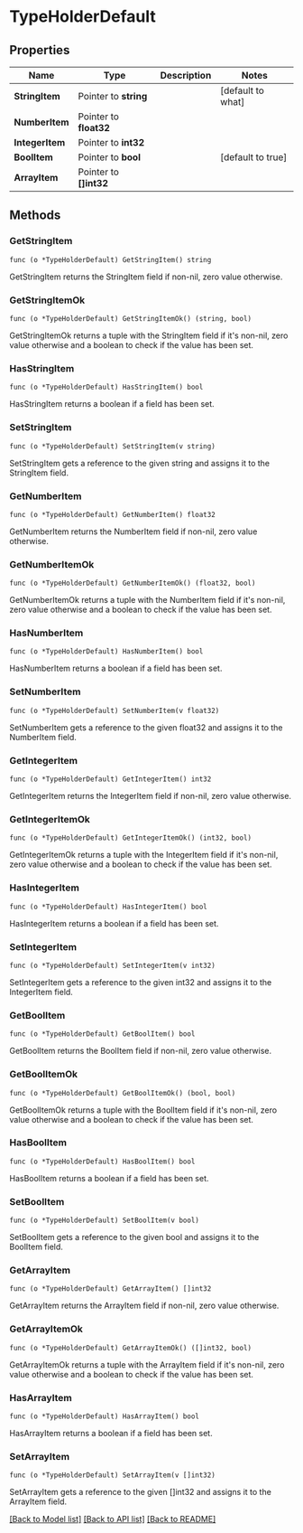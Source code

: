 # TypeHolderDefault

## Properties

Name | Type | Description | Notes
------------ | ------------- | ------------- | -------------
**StringItem** | Pointer to **string** |  |  [default to what]
**NumberItem** | Pointer to **float32** |  | 
**IntegerItem** | Pointer to **int32** |  | 
**BoolItem** | Pointer to **bool** |  |  [default to true]
**ArrayItem** | Pointer to **[]int32** |  | 

## Methods

### GetStringItem

`func (o *TypeHolderDefault) GetStringItem() string`

GetStringItem returns the StringItem field if non-nil, zero value otherwise.

### GetStringItemOk

`func (o *TypeHolderDefault) GetStringItemOk() (string, bool)`

GetStringItemOk returns a tuple with the StringItem field if it's non-nil, zero value otherwise
and a boolean to check if the value has been set.

### HasStringItem

`func (o *TypeHolderDefault) HasStringItem() bool`

HasStringItem returns a boolean if a field has been set.

### SetStringItem

`func (o *TypeHolderDefault) SetStringItem(v string)`

SetStringItem gets a reference to the given string and assigns it to the StringItem field.

### GetNumberItem

`func (o *TypeHolderDefault) GetNumberItem() float32`

GetNumberItem returns the NumberItem field if non-nil, zero value otherwise.

### GetNumberItemOk

`func (o *TypeHolderDefault) GetNumberItemOk() (float32, bool)`

GetNumberItemOk returns a tuple with the NumberItem field if it's non-nil, zero value otherwise
and a boolean to check if the value has been set.

### HasNumberItem

`func (o *TypeHolderDefault) HasNumberItem() bool`

HasNumberItem returns a boolean if a field has been set.

### SetNumberItem

`func (o *TypeHolderDefault) SetNumberItem(v float32)`

SetNumberItem gets a reference to the given float32 and assigns it to the NumberItem field.

### GetIntegerItem

`func (o *TypeHolderDefault) GetIntegerItem() int32`

GetIntegerItem returns the IntegerItem field if non-nil, zero value otherwise.

### GetIntegerItemOk

`func (o *TypeHolderDefault) GetIntegerItemOk() (int32, bool)`

GetIntegerItemOk returns a tuple with the IntegerItem field if it's non-nil, zero value otherwise
and a boolean to check if the value has been set.

### HasIntegerItem

`func (o *TypeHolderDefault) HasIntegerItem() bool`

HasIntegerItem returns a boolean if a field has been set.

### SetIntegerItem

`func (o *TypeHolderDefault) SetIntegerItem(v int32)`

SetIntegerItem gets a reference to the given int32 and assigns it to the IntegerItem field.

### GetBoolItem

`func (o *TypeHolderDefault) GetBoolItem() bool`

GetBoolItem returns the BoolItem field if non-nil, zero value otherwise.

### GetBoolItemOk

`func (o *TypeHolderDefault) GetBoolItemOk() (bool, bool)`

GetBoolItemOk returns a tuple with the BoolItem field if it's non-nil, zero value otherwise
and a boolean to check if the value has been set.

### HasBoolItem

`func (o *TypeHolderDefault) HasBoolItem() bool`

HasBoolItem returns a boolean if a field has been set.

### SetBoolItem

`func (o *TypeHolderDefault) SetBoolItem(v bool)`

SetBoolItem gets a reference to the given bool and assigns it to the BoolItem field.

### GetArrayItem

`func (o *TypeHolderDefault) GetArrayItem() []int32`

GetArrayItem returns the ArrayItem field if non-nil, zero value otherwise.

### GetArrayItemOk

`func (o *TypeHolderDefault) GetArrayItemOk() ([]int32, bool)`

GetArrayItemOk returns a tuple with the ArrayItem field if it's non-nil, zero value otherwise
and a boolean to check if the value has been set.

### HasArrayItem

`func (o *TypeHolderDefault) HasArrayItem() bool`

HasArrayItem returns a boolean if a field has been set.

### SetArrayItem

`func (o *TypeHolderDefault) SetArrayItem(v []int32)`

SetArrayItem gets a reference to the given []int32 and assigns it to the ArrayItem field.


[[Back to Model list]](../README.md#documentation-for-models) [[Back to API list]](../README.md#documentation-for-api-endpoints) [[Back to README]](../README.md)


